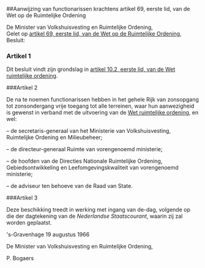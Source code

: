 <meta http-equiv='Content-Type' content='text/html; charset=utf-8' />

##Aanwijzing van functionarissen krachtens artikel 69, eerste lid, van de Wet op de Ruimtelijke Ordening

De Minister van Volkshuisvesting en Ruimtelijke Ordening,  
Gelet op [artikel 69, eerste lid, van de Wet op de Ruimtelijke Ordening](../../../../../../../../../../../../../../wet/wet/op/de/ruimtelijke/ordening/BWBR0002375/README.md),
Besluit:    

### Artikel 1  

Dit besluit vindt zijn grondslag in [artikel 10.2, eerste lid, van de Wet ruimtelijke ordening](../../../../../../../../../../../../../../wet/wet/ruimtelijke/ordening/BWBR0020449/README.md). 

###Artikel 2 

De na te noemen functionarissen hebben in het gehele Rijk van zonsopgang tot zonsondergang vrije toegang tot alle terreinen, waar hun aanwezigheid is gewenst in verband met de uitvoering van de [Wet ruimtelijke ordening](../../../../../../../../../../../../../../wet/wet/ruimtelijke/ordening/BWBR0020449/README.md), en wel: 

– de secretaris-generaal van het Ministerie van Volkshuisvesting, Ruimtelijke Ordening en Milieubeheer;  

– de directeur-generaal Ruimte van vorengenoemd ministerie;  

– de hoofden van de Directies Nationale Ruimtelijke Ordening, Gebiedsontwikkeling en Leefomgevingskwaliteit van vorengenoemd ministerie;  

– de adviseur ten behoeve van de Raad van State.   

###Artikel  3  

Deze beschikking treedt in werking met ingang van de-dag, volgende op die der dagtekening van de *Nederlandse Staatscourant*, waarin zij zal worden geplaatst. 

's-Gravenhage 
19 augustus 1966    

De 
Minister van Volkshuisvesting en Ruimtelijke Ordening, 

P. Bogaers    
